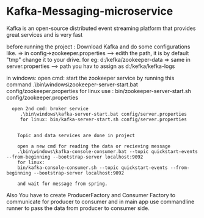 # Kafka-Messaging-microservice

Kafka is an open-source distributed event streaming platform that provides great services and is very fast 

before running the project :
  Download Kafka and do some configurations like.
  => in config->zookeeper.properties --> edith the path, it is by default "tmp" change it to your drive. for eg: d:/kefka/zookeeper-data
  => same in server.properties --> path you hav to assign as d:/kefka/kefka-logs
  
 in windows: 
    open cmd: 
       start the zookeeper service by running this command
        .\bin\windows\zookeeper-server-start.bat config/zookeeper.properties 
        for linux use : bin/zookeeper-server-start.sh config/zookeeper.properties
        
      open 2nd cmd: broker service
         .\bin\windows\kafka-server-start.bat config/server.properties
         for linux: bin/kafka-server-start.sh config/server.properties
         
         
        Topic and data services are done in project 
        
        open a new cmd for reading the data or recieving message
        .\bin\windows\kafka-console-consumer.bat --topic quickstart-events --from-beginning --bootstrap-server localhost:9092
        for linux:
        bin/kafka-console-consumer.sh --topic quickstart-events --from-beginning --bootstrap-server localhost:9092
        
        and wait for message from spring.
        
        
Also You have to create ProducerFactory and Consumer Factory to communicate for producer to consumer and in main  app use commandline runner to pass the data from producer to consumer side.
